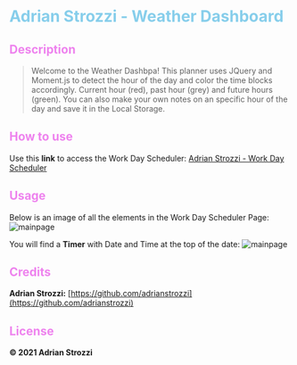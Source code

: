 # <span style="color:skyblue">**Adrian Strozzi - Weather Dashboard**</span>

## <span style="color:violet">Description</span>

> Welcome to the Weather Dashbpa! This planner uses JQuery and Moment.js to detect the hour of the day and color the time blocks accordingly. Current hour (red), past hour (grey) and future hours (green). You can also make your own notes on an specific hour of the day and save it in the Local Storage.

## <span style="color:violet">How to use</span>

Use this **link** to access the Work Day Scheduler: [Adrian Strozzi - Work Day Scheduler](https://adrianstrozzi.github.io/Tec05WorkDayScheduler/)

## <span style="color:violet">Usage</span>

Below is an image of all the elements in the Work Day Scheduler Page:
![mainpage](./assets/images/readme-images/completeApp.png)

You will find a **Timer** with Date and Time at the top of the date:
![mainpage](./assets/images/readme-images/dateTime.png)

## <span style="color:violet">Credits</span>

**Adrian Strozzi:** [https://github.com/adrianstrozzi](https://github.com/adrianstrozzi)

## <span style="color:violet">License</span>

**© 2021 Adrian Strozzi**
